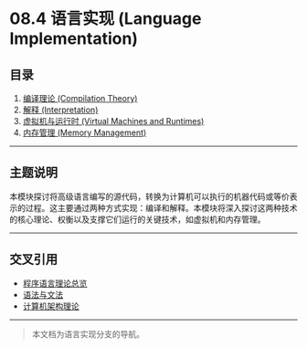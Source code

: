# 08.4 语言实现 (Language Implementation)

## 目录

1. [编译理论 (Compilation Theory)](./08.4.1_Compilation_Theory.md)
2. [解释 (Interpretation)](./08.4.2_Interpretation.md)
3. [虚拟机与运行时 (Virtual Machines and Runtimes)](./08.4.3_Virtual_Machines_and_Runtimes.md)
4. [内存管理 (Memory Management)](./08.4.4_Memory_Management.md)

---

## 主题说明

本模块探讨将高级语言编写的源代码，转换为计算机可以执行的机器代码或等价表示的过程。这主要通过两种方式实现：编译和解释。本模块将深入探讨这两种技术的核心理论、权衡以及支撑它们运行的关键技术，如虚拟机和内存管理。

---

## 交叉引用

- [程序语言理论总览](../README.md)
- [语法与文法](../08.1_Language_Design_and_Specification/08.1.2_Syntax_and_Grammars.md)
- [计算机架构理论](../../09_Computer_Architecture_Theory/README.md)

---

> 本文档为语言实现分支的导航。
